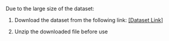 Due to the large size of the dataset:

1. Download the dataset from the following link:
   [\[Dataset Link\]](https://drive.google.com/file/d/1Fmgo7-zEn-ZBzZjXY0xe91ejcbXRyY-t/view?usp=sharing)

2. Unzip the downloaded file before use
